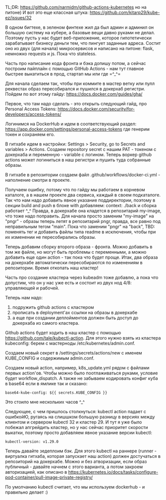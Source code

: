 TL;DR: https://github.com/narmidm/github-actions-kubernetes но на питоне)
И вот это еще классная штука: https://github.com/kitarp29/kube-ez/issues/32

В одном бигтехе, в зеленом финтехе жил да был админ и админил он большую систему на кубере, а базовые вещи давно руками не делал. Поэтому пусть у нас будет веб-приложение, которое гипотетически зарабатывает бизнесу деньги тем, что пингует заданные адреса. Состит оно из двух (для начала) микросервисов и написано на питоне: flask, немножко requests и js. Пока что stateless.


Часть про написание кода фронта и бэка допишу потом, а сейчас построим пайплайн с помощью GitHub Actions - нам тут главное быстрее выкатиться в прод, стартап мы или где =^_^=


Для начала сделаем так, чтобы при коммите в мастер ветку или пулл реквестах образ пересобирался и пушился в докерхаб регистри.
Пойдем по вот этому гайду: https://docs.docker.com/guides/gha/


Первое, что там надо сделать - это открыть следующий гайд, про Personal Access Tokens:
https://docs.docker.com/security/for-developers/access-tokens/


Логинимся на DockerHub и идем в соответствующий раздел:
https://app.docker.com/settings/personal-access-tokens
где генерим токен и сохраняем его.


В гитхабе идем в настройки: Settings > Security, go to Secrets and variables > Actions.
Создаем repository secret с нашим PAT - токеном с докерхаба и переменную - variable c логином. Теперь воркер github actions может логиниться в наш регистри и пушить туда собранные образы.


В гитхабе в репозитории создаем файл .github/workflows/docker-ci.yml - наполнение смотри в проекте.

Получаем ошибку, потому что по гайду мы работаем в корневом каталоге, а в нашем проекте два сервиса, каждый в своем подкаталоге.
Так что нам надо добавить явное указание поддиректории, поэтому в секции build and push в блоке with добавляем:
context: ./back и сборка работает ^_^ Правда, в докерхабе она кладется в репозитарий my-image, что тоже надо поправить. 
Для начала просто заменим "my-image" на "pngr" - образы теперь летят в репозитарий pngr, правда, все равно под неправильным тегом "main".
Пока что заменим "pngr" на "back", TBD: поменять тег и добавить файлы типа readme в исключения, чтобы при их изменении не пересобирались образы.


Теперь добавим сборку второго образа - фронта. Можно добавить в том же файле, но могут быть проблемы с переменными, а можно добавить еще один action - так пока что будет проще.
Итак, два образа на докерхабе автоматически пересобираются по изменениям в репозитории. Время откопать наш кластер!


Часть про создание кластера через kubeadm тоже добавлю, а пока что допустим, что он у нас уже есть и состоит из двух нод 4/8: управляющей и рабочей.


Теперь нам надо:
1) подружить github actions с кластером
2) прописать в deployment'ах ссылки на образы в докерхабе
3) а еще при создании деплойментов должен быть доступ до докерхаба из самого кластера.

Github actions будет ходить в наш кластер с помощью https://github.com/tale/kubectl-action. Для этого нужно взять из кластера kubeconfig: берем с мастерноды /etc/kubernetes/admin.conf.

Создаем новый секрет в /settings/secrets/actions/new с именем KUBE_CONFIG и содержимым admin.conf.

Создаем новый action, например, k8s_update.yml рядом с файлами первых action'ов.
Чтобы можно было поотлаживаться руками, условие будет workflow_dispatch. А также не забываем кодировать конфиг куба в base64 если в ямлике так и сказано:      
    
    base64-kube-config: ${{ secrets.KUBE_CONFIG }}


Это стоило мне нескольких часов ^_^

Следующее, с чем пришлось столкнуться: kubectl action падает с ошибкойЮ, ругаясь на слишшком большую разницу в версиях между клиентом и сервером kubectl 32 и кластер 29. И тут я уже было побежал апгрейдить кластер, но у нас сейчас  приоритет скорости выкатки, поэтому просто добавляем явное указание версии kubectl:


    kubectl-version: v1.29.0


Теперь давайте зедеплоим бэк. Для этого kubectl на раннере (runner - виртуалка гитхаба, которая запускает наш action) должен достучаться в репозиторий на докерхабе. Можно и без атворизации, если образ публичный - давайте начнем с этого варианта, а потом закроем авторизацией, как описано в https://kubernetes.io/docs/tasks/configure-pod-container/pull-image-private-registry/

По умолчанию kubectl считает, что мы используем dockerhub - и правильно делает :)
